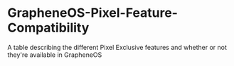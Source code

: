 # GrapheneOS-Pixel-Feature-Compatibility
A table describing the different Pixel Exclusive features and whether or not they're available in GrapheneOS

